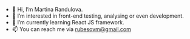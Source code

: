 - 👋 Hi, I’m Martina Randulova.
- 👀 I’m interested in front-end testing, analysing or even development.
- 🌱 I’m currently learning React JS framework.
- 📫 You can reach me via rubesovm@gmail.com

<!---
rubesovm/rubesovm is a ✨ special ✨ repository because its `README.md` (this file) appears on your GitHub profile.
You can click the Preview link to take a look at your changes.
--->
